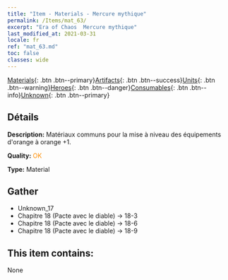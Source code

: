 ```yaml
---
title: "Item - Materials - Mercure mythique"
permalink: /Items/mat_63/
excerpt: "Era of Chaos  Mercure mythique"
last_modified_at: 2021-03-31
locale: fr
ref: "mat_63.md"
toc: false
classes: wide
---
```

 [Materials](/fr/Items/){: .btn .btn--primary}[Artifacts](/fr/Items/Artifacts/){: .btn .btn--success}[Units](/fr/Items/Units/){: .btn .btn--warning}[Heroes](/fr/Items/Heroes/){: .btn .btn--danger}[Consumables](/fr/Items/Consumables/){: .btn .btn--info}[Unknown](/fr/Items/Unknown/){: .btn .btn--primary}

## Détails
 **Description:** Matériaux communs pour la mise à niveau des équipements d'orange à orange +1.

 **Quality:** <span style="color: #FF8C00">OK</span>

 **Type:** Material

## Gather

*    Unknown_17 
*    Chapitre 18 (Pacte avec le diable) -> 18-3 
*    Chapitre 18 (Pacte avec le diable) -> 18-6 
*    Chapitre 18 (Pacte avec le diable) -> 18-9 

## This item contains:

  None

